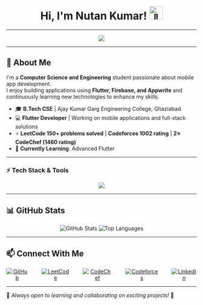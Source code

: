 <h1 align="center">
  Hi, I'm Nutan Kumar! <img src="https://media.giphy.com/media/hvRJCLFzcasrR4ia7z/giphy.gif" width="35px" alt="👋" />
</h1>

---
<p align="center">
  <img src="https://readme-typing-svg.demolab.com?font=Fira+Code&size=22&duration=4000&pause=1000&color=1C71FA&center=true&vCenter=true&width=700&lines=Mobile+App+Developer+%7C+Flutter+%7C+Dart;Competitive+Programmer+%7C+C%2B%2B+%7C+LeetCode+%7C+CodeChef;Passionate+about+Solving+Problems+%26+Building+Apps!" />
</p>

---
## 🚀 About Me  
I'm a **Computer Science and Engineering** student passionate about mobile app development.  
I enjoy building applications using **Flutter, Firebase, and Appwrite** and continuously learning new technologies to enhance my skills.  

- 🎓 **B.Tech CSE** | Ajay Kumar Garg Engineering College, Ghaziabad  
- 💻 **Flutter Developer** | Working on mobile applications and full-stack solutions  
- ⭐ **LeetCode 150+ problems solved** | **Codeforces 1002 rating** | **2⭐ CodeChef (1460 rating)**  
- 🎯 **Currently Learning**: Advanced Flutter  

---
### ⚡ **Tech Stack & Tools**
<p align="center">
  <img src="https://skillicons.dev/icons?i=flutter,java,cpp,c,dart,git,github,firebase,appwrite,vscode,androidstudio" />
</p>

---

## 📊 GitHub Stats  
<p align="center">
  <img src="https://github-readme-stats.vercel.app/api?username=Nutan-Kum12&show_icons=true&theme=radical" alt="GitHub Stats" />
<!--   <br>
  <img src="https://github-readme-streak-stats.herokuapp.com/?user=Nutan-Kum12&theme=radical" alt="GitHub Streak" />
  <br> -->
  <img src="https://github-readme-stats.vercel.app/api/top-langs/?username=Nutan-Kum12&layout=compact&theme=radical" alt="Top Languages" />
</p>

---

## 📫 Connect With Me  
<p align="center" style="display:flex; gap: 35px; align-items:center;">
  <a href="https://github.com/Nutan-Kum12" target="_blank">
    <img src="https://img.icons8.com/ios-glyphs/40/333333/github.png" alt="GitHub" />
  </a>
  <a href="https://leetcode.com/u/Nutan_ydv1/" target="_blank">
    <img src="https://img.icons8.com/external-tal-revivo-light-tal-revivo/40/FFA116/external-level-up-your-coding-skills-and-quickly-land-a-job-logo-light-tal-revivo.png" alt="LeetCode" />
  </a>
  <a href="https://www.codechef.com/users/raushanydv1/" target="_blank">
    <img src="https://img.icons8.com/ios-filled/40/6e4c1e/codechef.png" alt="CodeChef" />
  </a>
  <a href="https://codeforces.com/profile/nutan9135kr/" target="_blank">
    <img src="https://img.icons8.com/external-tal-revivo-light-tal-revivo/40/1f8ac0/external-codeforces-programming-competitions-and-contests-programming-community-logo-light-tal-revivo.png" alt="Codeforces" />
  </a>
  <a href="https://www.linkedin.com/in/nutan-kumar-7b9b05329/" target="_blank">
    <img src="https://img.icons8.com/ios-filled/40/0A66C2/linkedin.png" alt="LinkedIn" />
  </a>
</p>


---

📌 *Always open to learning and collaborating on exciting projects!* 🚀  
